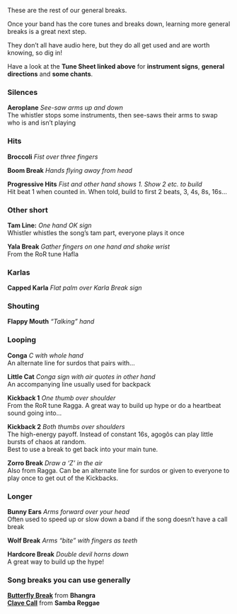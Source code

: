 These are the rest of our general breaks.

Once your band has the core tunes and breaks down, learning more general breaks is a great next step.

They don’t all have audio here, but they do all get used and are worth knowing, so dig in!

Have a look at the **Tune Sheet linked above** for **instrument signs**, **general directions** and **some chants**.

### Silences

**Aeroplane** *See-saw arms up and down*  
The whistler stops some instruments, then see-saws their arms to swap who is and isn’t playing


### Hits
**Broccoli** *Fist over three fingers*

**Boom Break** *Hands flying away from head*

**Progressive Hits** *Fist and other hand shows 1. Show 2 etc. to build*  
Hit beat 1 when counted in. When told, build to first 2 beats, 3, 4s, 8s, 16s...


### Other short

**Tam Line:** *One hand OK sign*  
Whistler whistles the song’s tam part, everyone plays it once

**Yala Break** *Gather fingers on one hand and shake wrist*  
From the RoR tune Hafla

### Karlas
**Capped Karla** *Flat palm over Karla Break sign*


### Shouting
**Flappy Mouth** *“Talking” hand*


### Looping
**Conga** *C with whole hand*   
An alternate line for surdos that pairs with...

**Little Cat** *Conga sign with air quotes in other hand*  
An accompanying line usually used for backpack

**Kickback 1** *One thumb over shoulder*  
From the RoR tune Ragga. A great way to build up hype or do a heartbeat sound going into...

**Kickback 2** *Both thumbs over shoulders*  
The high-energy payoff. Instead of constant 16s, agogôs can play little bursts of chaos at random.  
Best to use a break to get back into your main tune.

**Zorro Break** *Draw a ‘Z’ in the air*  
Also from Ragga. Can be an alternate line for surdos or given to everyone to play once to get out of the Kickbacks.


### Longer
**Bunny Ears** *Arms forward over your head*  
Often used to speed up or slow down a band if the song doesn’t have a call break  

**Wolf Break** *Arms “bite” with fingers as teeth*

**Hardcore Break** *Double devil horns down*  
A great way to build up the hype!


### Song breaks you can use generally

[**Butterfly Break**](/#/listen/Bhangra/Butterfly%20Break) from **Bhangra**  
[**Clave Call**](/#/listen/Samba%20Reggae/Clave%20Call) from **Samba Reggae**
